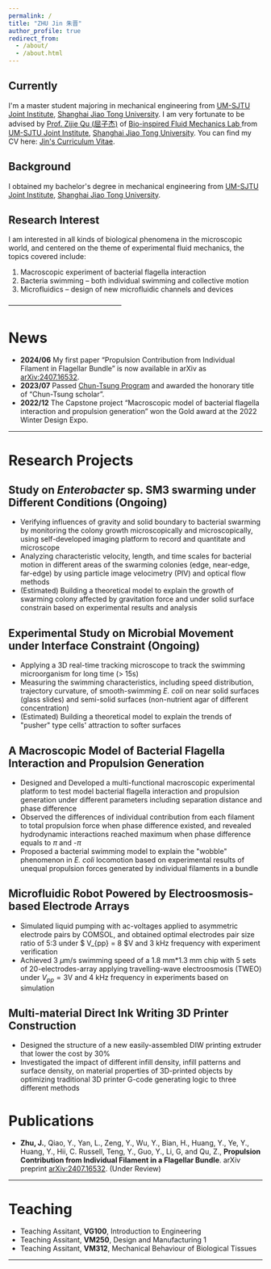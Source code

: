 ```yaml
---
permalink: /
title: "ZHU Jin 朱晋"
author_profile: true
redirect_from: 
  - /about/
  - /about.html
---
```


Currently
------
I'm a master student majoring in mechanical engineering from [UM-SJTU Joint Institute](https://www.ji.sjtu.edu.cn/), [Shanghai Jiao Tong University](https://www.sjtu.edu.cn/). 
I am very fortunate to be advised by [Prof. Zijie Qu (屈子杰)](https://www.ji.sjtu.edu.cn/about/faculty-staff/faculty-directory/faculty-detail/32777/) of [Bio-inspired Fluid Mechanics Lab ](https://sites.ji.sjtu.edu.cn/zijie-qu/) from [UM-SJTU Joint Institute](https://cs.pku.edu.cn/), [Shanghai Jiao Tong University](https://www.sjtu.edu.cn/).
You can find my CV here: [Jin's Curriculum Vitae](../assets/ZhuJin_Resume.pdf).

Background
------
I obtained my bachelor's degree in mechanical engineering from [UM-SJTU Joint Institute](https://www.ji.sjtu.edu.cn/), [Shanghai Jiao Tong University](https://www.sjtu.edu.cn/).

Research Interest
------
I am interested in all kinds of biological phenomena in the microscopic world, and centered on the theme of experimental fluid mechanics, the topics covered include:
1. Macroscopic experiment of bacterial flagella interaction
2. Bacteria swimming – both individual swimming and collective motion
3. Microfluidics – design of new microfluidic channels and devices

————————————————


News
======
- **2024/06** My first paper “Propulsion Contribution from Individual Filament in Flagellar Bundle” is now available in arXiv as [arXiv:2407.16532](https://arxiv.org/abs/2407.16532).
- **2023/07** Passed [Chun-Tsung Program](https://junzheng.sjtu.edu.cn/) and awarded the honorary title of “Chun-Tsung scholar”.
- **2022/12** The Capstone project “Macroscopic model of bacterial flagella interaction and propulsion generation” won the Gold award at the 2022 Winter Design Expo.

***

Research Projects
======

Study on *Enterobacter* sp. SM3 swarming under Different Conditions (Ongoing)
------
* Verifying influences of gravity and solid boundary to bacterial swarming by monitoring the colony growth microscopically and microscopically, using self-developed imaging platform to record and quantitate and microscope
* Analyzing characteristic velocity, length, and time scales for bacterial motion in different areas of the swarming colonies (edge, near-edge, far-edge) by using particle image velocimetry (PIV) and optical flow methods
* (Estimated) Building a theoretical model to explain the growth of swarming colony affected by gravitation force and under solid surface constrain based on experimental results and analysis

Experimental Study on Microbial Movement under Interface Constraint (Ongoing)
------
* Applying a 3D real-time tracking microscope to track the swimming microorganism for long time (> 15s)
* Measuring the swimming characteristics, including speed distribution, trajectory curvature, of smooth-swimming *E. coli* on near solid surfaces (glass slides) and semi-solid surfaces (non-nutrient agar of different concentration)
* (Estimated) Building a theoretical model to explain the trends of "pusher" type cells' attraction to softer surfaces

A Macroscopic Model of Bacterial Flagella Interaction and Propulsion Generation
------
* Designed and Developed a multi-functional macroscopic experimental platform to test model bacterial flagella interaction and propulsion generation under different parameters including separation distance and phase difference
* Observed the differences of individual contribution from each filament to total propulsion force when phase difference existed, and revealed hydrodynamic interactions reached maximum when phase difference equals to $\pi$ and -$\pi$
* Proposed a bacterial swimming model to explain the "wobble" phenomenon in *E. coli* locomotion based on experimental results of unequal propulsion forces generated by individual filaments in a bundle

Microfluidic Robot Powered by Electroosmosis-based Electrode Arrays
------
* Simulated liquid pumping with ac-voltages applied to asymmetric electrode pairs by COMSOL, and obtained optimal electrodes pair size ratio of 5:3 under $ V_{pp} = 8 $V and 3 kHz frequency with experiment verification
* Achieved 3 $\mu$m/s swimming speed of a 1.8 mm*1.3 mm chip with 5 sets of 20-electrodes-array applying travelling-wave electroosmosis (TWEO) under $V_{pp} = 3$V and 4 kHz frequency in experiments based on simulation

Multi-material Direct Ink Writing 3D Printer Construction
------
* Designed the structure of a new easily-assembled DIW printing extruder that lower the cost by 30%
* Investigated the impact of different infill density, infill patterns and surface density, on material properties of 3D-printed objects by optimizing traditional 3D printer G-code generating logic to three different methods
  



Publications
======
- **Zhu, J.**, Qiao, Y., Yan, L., Zeng, Y., Wu, Y., Bian, H., Huang, Y., Ye, Y., Huang, Y., Hii, C. Russell, Teng, Y., Guo, Y., Li, G, and Qu, Z., **Propulsion Contribution from Individual Filament in a Flagellar Bundle**. arXiv preprint [arXiv:2407.16532](https://arxiv.org/abs/2407.16532). (Under Review)

***

Teaching
======
- Teaching Assitant, **VG100**, Introduction to Engineering
- Teaching Assitant, **VM250**, Design and Manufacturing 1
- Teaching Assitant, **VM312**, Mechanical Behaviour of Biological Tissues

***



